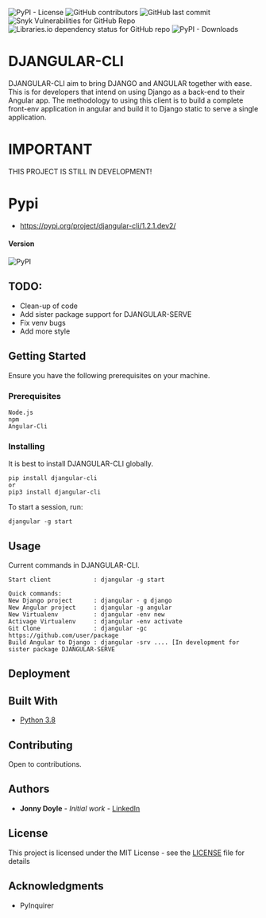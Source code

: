 ![PyPI - License](https://img.shields.io/pypi/l/djangular-cli)
![GitHub contributors](https://img.shields.io/github/contributors/forafekt/djangular-cli)
![GitHub last commit](https://img.shields.io/github/last-commit/forafekt/djangular-cli)
![Snyk Vulnerabilities for GitHub Repo](https://img.shields.io/snyk/vulnerabilities/github/forafekt/djangular-cli)
![Libraries.io dependency status for GitHub repo](https://img.shields.io/librariesio/github/forafekt/djangular-cli)
![PyPI - Downloads](https://img.shields.io/pypi/dm/djangular-cli)

# DJANGULAR-CLI

DJANGULAR-CLI aim to bring DJANGO and ANGULAR together with ease.  
This is for developers that intend on using Django as a back-end to their Angular app.
The methodology to using this client is to build a complete front-env application in angular and build it
to Django static to serve a single application.

# IMPORTANT
THIS PROJECT IS STILL IN DEVELOPMENT!


# Pypi
* https://pypi.org/project/djangular-cli/1.2.1.dev2/

#### Version
![PyPI](https://img.shields.io/pypi/v/djangular-cli)


## TODO:
* Clean-up of code
* Add sister package support for DJANGULAR-SERVE
* Fix venv bugs
* Add more style

## Getting Started

Ensure you have the following prerequisites on your machine.

### Prerequisites

```
Node.js
npm
Angular-Cli
```

### Installing

It is best to install DJANGULAR-CLI globally.

```
pip install djangular-cli
or
pip3 install djangular-cli
```

To start a session, run:

```
djangular -g start
```

## Usage

Current commands in DJANGULAR-CLI.

```
Start client            : djangular -g start

Quick commands:
New Django project      : djangular - g django
New Angular project     : djangular -g angular
New Virtualenv          : djangular -env new
Activage Virtualenv     : djangular -env activate
Git Clone               : djangular -gc https://github.com/user/package
Build Angular to Django : djangular -srv .... [In development for sister package DJANGULAR-SERVE
```


## Deployment



## Built With
* [Python 3.8](https://python.org)

## Contributing
 
Open to contributions.

## Authors

* **Jonny Doyle** - *Initial work* - [LinkedIn](https://www.linkedin.com/in/jonnydoyle/)


## License

This project is licensed under the MIT License - see the [LICENSE](djangular_cli/docs/license/LICENSE) file for details

## Acknowledgments

* PyInquirer